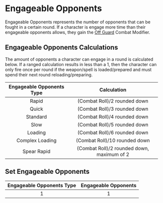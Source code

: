# Engageable Opponents

Engageable Opponents represents the number of opponents that can be fought in a certain round. If a character is engage more time than their engageable opponents allows, they gain the [Off Guard](./CombatModifiers.md#off-guard-disadvantage) Combat Modifier.

## Engageable Opponents Calculations

The amount of opponents a character can engage in a round is calculated below. If a ranged calculation results in less than a 1, then the character can only fire once per round if the weapon/spell is loaded/prepared and must spend their next round reloading/preparing.

| Engageable Opponents Type |                Calculation                 |
| :-----------------------: | :----------------------------------------: |
|           Rapid           |        (Combat Roll)/2 rounded down        |
|           Quick           |        (Combat Roll)/3 rounded down        |
|         Standard          |        (Combat Roll)/4 rounded down        |
|           Slow            |        (Combat Roll)/5 rounded down        |
|          Loading          |        (Combat Roll)/6 rounded down        |
|      Complex Loading      |       (Combat Roll)/10 rounded down        |
|        Spear Rapid        | (Combat Roll)/2 rounded down, maximum of 2 |

## Set Engageable Opponents

| Engageable Opponents Type | Engageable Opponents |
| :-----------------------: | :------------------: |
|             1             |          1           |
